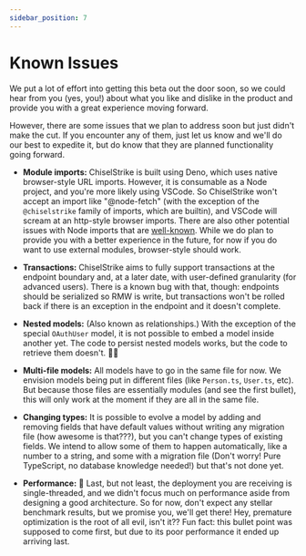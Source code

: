 ```yaml
---
sidebar_position: 7
---
```

# Known Issues

We put a lot of effort into getting this beta out the door soon, so we could
hear from you (yes, you!) about what you like and dislike in the product and
provide you with a great experience moving forward.

However, there are some issues that we plan to address soon but just didn't
make the cut. If you encounter any of them, just let us know and we'll do our
best to expedite it, but do know that they are planned functionality going forward.

* **Module imports:** ChiselStrike is built using Deno, which uses native browser-style URL
imports. However, it is consumable as a Node project, and you're more likely using VSCode.
So ChiselStrike won't accept an import like "@node-fetch" (with the exception of the `@chiselstrike`
family of imports, which are builtin), and VSCode will scream at an http-style browser imports.
There are also other potential issues with Node imports that are [well-known](https://deno.land/manual@v1.16.3/npm_nodejs/compatibility_mode).
While we do plan to provide you with a better experience in the future, for now if you do
want to use external modules, browser-style should work.

* **Transactions:** ChiselStrike aims to fully support transactions at the endpoint boundary and,
at a later date, with user-defined granularity (for advanced users). There is a known bug with
that, though: endpoints should be serialized so RMW is write, but transactions won't be rolled
back if there is an exception in the endpoint and it doesn't complete.

* **Nested models:** (Also known as relationships.) With the exception of the special `OAuthUser`
model, it is not possible to embed a model inside another yet. The code to persist nested models
works, but the code to retrieve them doesn't. 🤷‍♂️

* **Multi-file models:** All models have to go in the same file for now. We envision models
being put in different files (like `Person.ts`, `User.ts`, etc). But because those files are
essentially modules (and see the first bullet), this will only work at the moment if they are
all in the same file.

* **Changing types:** It is possible to evolve a model by adding and removing fields that have
default values without writing any migration file (how awesome is that???), but you can't
change types of existing fields. We intend to allow some of them to happen automatically, like
a number to a string, and some with a migration file (Don't worry! Pure TypeScript, no database knowledge needed!)
but that's not done yet.

* **Performance:** 🐌 Last, but not least, the deployment you are receiving is single-threaded, and we didn't
focus much on performance aside from designing a good architecture. So for now, don't expect any stellar
benchmark results, but we promise you, we'll get there! Hey, premature optimization is the root of all evil, isn't it??
Fun fact: this bullet point was supposed to come first, but due to its poor performance it ended up arriving
last.
